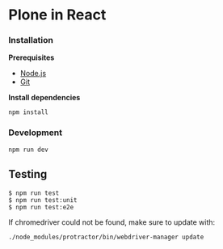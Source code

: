 Plone in React
==============

### Installation

**Prerequisites**
* [Node.js](https://nodejs.org/)
* [Git](http://git-scm.com/)

**Install dependencies**

    npm install

### Development

    npm run dev

## Testing

    $ npm run test
    $ npm run test:unit
    $ npm run test:e2e

If chromedriver could not be found, make sure to update with:

    ./node_modules/protractor/bin/webdriver-manager update
